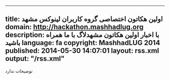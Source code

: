 ----------
title: اولین هکاتون اختصاصی گروه کاربران لینوکس مشهد
domain: http://hackathon.mashhadlug.org
description: با اخبار اولین هکاتون مشهدلاگ با ما همراه باشید
language: fa
copyright: MashhadLUG 2014
published: 2014-05-30 14:07:01
layout: rss.xml
output: "/rss.xml"
----------
توضیحات ندارد
